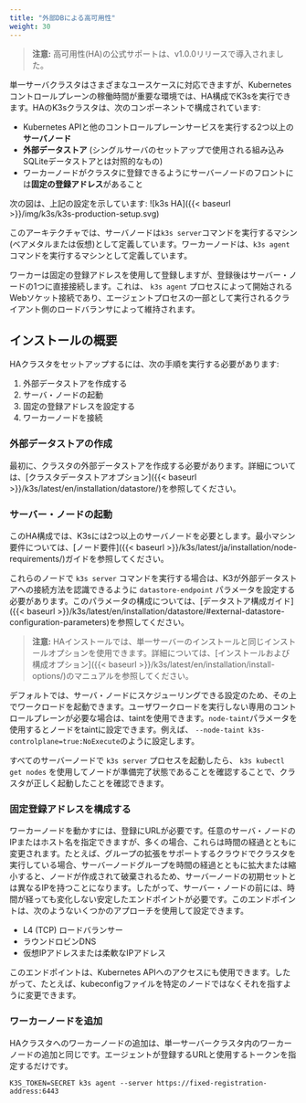 ```yaml
---
title: "外部DBによる高可用性"
weight: 30
---
```


>**注意:** 高可用性(HA)の公式サポートは、v1.0.0リリースで導入されました。

単一サーバクラスタはさまざまなユースケースに対応できますが、Kubernetesコントロールプレーンの稼働時間が重要な環境では、HA構成でK3sを実行できます。HAのK3sクラスタは、次のコンポーネントで構成されています:

* Kubernetes APIと他のコントロールプレーンサービスを実行する2つ以上の **サーバノード**
* **外部データストア** (シングルサーバのセットアップで使用される組み込みSQLiteデータストアとは対照的なもの)
* ワーカーノードがクラスタに登録できるようにサーバーノードのフロントには**固定の登録アドレス**があること

次の図は、上記の設定を示しています:
![k3s HA]({{< baseurl >}}/img/k3s/k3s-production-setup.svg)

このアーキテクチャでは、サーバノードは`k3s server`コマンドを実行するマシン(ベアメタルまたは仮想)として定義しています。ワーカーノードは、`k3s agent`コマンドを実行するマシンとして定義しています。

ワーカーは固定の登録アドレスを使用して登録しますが、登録後はサーバー・ノードの1つに直接接続します。これは、 `k3s agent` プロセスによって開始されるWebソケット接続であり、エージェントプロセスの一部として実行されるクライアント側のロードバランサによって維持されます。

インストールの概要
--------------------
HAクラスタをセットアップするには、次の手順を実行する必要があります:

1. 外部データストアを作成する
2. サーバ・ノードの起動
3. 固定の登録アドレスを設定する
4. ワーカーノードを接続

### 外部データストアの作成
最初に、クラスタの外部データストアを作成する必要があります。詳細については、[クラスタデータストアオプション]({{< baseurl >}}/k3s/latest/en/installation/datastore/)を参照してください。

### サーバー・ノードの起動
このHA構成では、K3sには2つ以上のサーバノードを必要とします。最小マシン要件については、[ノード要件]({{< baseurl >}}/k3s/latest/ja/installation/node-requirements/)ガイドを参照してください。

これらのノードで `k3s server` コマンドを実行する場合は、K3が外部データストアへの接続方法を認識できるように `datastore-endpoint` パラメータを設定する必要があります。このパラメータの構成については、[データストア構成ガイド]({{< baseurl >}}/k3s/latest/en/installation/datastore/#external-datastore-configuration-parameters)を参照してください。

> **注意:** HAインストールでは、単一サーバーのインストールと同じインストールオプションを使用できます。詳細については、[インストールおよび構成オプション]({{< baseurl >}}/k3s/latest/en/installation/install-options/)のマニュアルを参照してください。

デフォルトでは、サーバ・ノードにスケジューリングできる設定のため、その上でワークロードを起動できます。ユーザワークロードを実行しない専用のコントロールプレーンが必要な場合は、taintを使用できます。<span style='white-space:nowrap'>`node-taint`</span>パラメータを使用するとノードをtaintに設定できます。例えば、 <span style='white-space: nowrap'>`--node-taint k3s-controlplane=true:NoExecute`</span>のように設定します。

すべてのサーバーノードで `k3s server` プロセスを起動したら、 `k3s kubectl get nodes` を使用してノードが準備完了状態であることを確認することで、クラスタが正しく起動したことを確認できます。

### 固定登録アドレスを構成する
ワーカーノードを動かすには、登録にURLが必要です。任意のサーバ・ノードのIPまたはホスト名を指定できますが、多くの場合、これらは時間の経過とともに変更されます。たとえば、グループの拡張をサポートするクラウドでクラスタを実行している場合、サーバーノードグループを時間の経過とともに拡大または縮小すると、ノードが作成されて破棄されるため、サーバーノードの初期セットとは異なるIPを持つことになります。したがって、サーバー・ノードの前には、時間が経っても変化しない安定したエンドポイントが必要です。このエンドポイントは、次のようないくつかのアプローチを使用して設定できます。

* L4 (TCP) ロードバランサー
* ラウンドロビンDNS
* 仮想IPアドレスまたは柔軟なIPアドレス

このエンドポイントは、Kubernetes APIへのアクセスにも使用できます。したがって、たとえば、kubeconfigファイルを特定のノードではなくそれを指すように変更できます。

### ワーカーノードを追加
HAクラスタへのワーカーノードの追加は、単一サーバークラスタ内のワーカーノードの追加と同じです。エージェントが登録するURLと使用するトークンを指定するだけです。
```
K3S_TOKEN=SECRET k3s agent --server https://fixed-registration-address:6443
```

